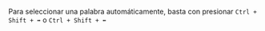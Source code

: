
Para seleccionar una palabra automáticamente, basta con presionar ``Ctrl + Shift + ➡`` o ``Ctrl + Shift + ⬅``

